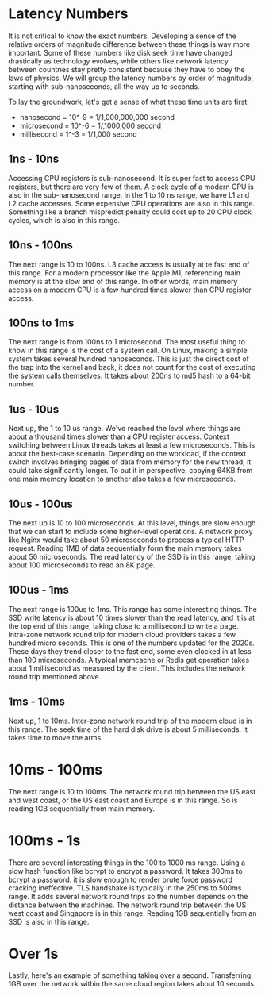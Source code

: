 # Latency Numbers
It is not critical to know the exact numbers. Developing a sense of the relative orders of magnitude difference between these things is way more important. Some of these numbers like disk seek time have changed drastically as technology evolves, while others like network latency between countries stay pretty consistent because they have to obey the laws of physics. We will group the latency numbers by order of magnitude, starting with sub-nanoseconds, all the way up to seconds. 

To lay the groundwork, let's get a sense of what these time units are first. 
* nanosecond = 10^-9 = 1/1,000,000,000 second
* microsecond = 10^-6 = 1/,1000,000 second
* millisecond = 1^-3 = 1/1,000 second

## 1ns - 10ns
Accessing CPU registers is sub-nanosecond. It is super fast to access CPU registers, but there are very few of them. A clock cycle of a modern CPU is also in the sub-nanosecond range. In the 1 to 10 ns range, we have L1 and L2 cache accesses. Some expensive CPU operations are also in this range. Something like a branch mispredict penalty could cost up to 20 CPU clock cycles, which is also in this range.

## 10ns - 100ns
The next range is 10 to 100ns. L3 cache access is usually at te fast end of this range. For a modern processor like the Apple M1, referencing main memory is at the slow end of this range. In other words, main memory access on a modern CPU is a few hundred times slower than CPU register access. 

## 100ns to 1ms
The next range is from 100ns to 1 microsecond. The most useful thing to know in this range is the cost of a system call. On Linux, making a simple system takes several hundred nanoseconds. This is just the direct cost of the trap into the kernel and back, it does not count for the cost of executing the system calls themselves. It takes about 200ns to md5 hash to a 64-bit number.

## 1us - 10us
Next up, the 1 to 10 us range. We've reached the level where things are about a thousand times slower than a CPU register access. Context switching between Linux threads takes at least a few microseconds. This is about the best-case scenario. Depending on the workload, if the context switch involves bringing pages of data from memory for the new thread, it could take significantly longer. To put it in perspective, copying 64KB from one main memory location to another also takes a few microseconds. 

## 10us - 100us
The next up is 10 to 100 microseconds. At this level, things are slow enough that we can start to include some higher-level operations. A network proxy like Nginx would take about 50 microseconds to process a typical HTTP request. Reading 1MB of data sequentially form the main memory takes about 50 microseconds. The read latency of the SSD is in this range, taking about 100 microseconds to read an 8K page. 

## 100us - 1ms
The next range is 100us to 1ms. This range has some interesting things. The SSD write latency is about 10 times slower than the read latency, and it is at the top end of this range, taking close to a millisecond to write a page. Intra-zone network round trip for modern cloud providers takes a few hundred micro seconds. This is one of the numbers updated for the 2020s. These days they trend closer to the fast end, some even clocked in at less than 100 microseconds. A typical memcache or Redis get operation takes about 1 millisecond as measured by the client. This includes the network round trip mentioned above. 

## 1ms - 10ms
Next up, 1 to 10ms. Inter-zone network round trip of the modern cloud is in this range. The seek time of the hard disk drive is about 5 milliseconds. It takes time to move the arms. 

# 10ms - 100ms
The next range is 10 to 100ms. The network round trip between the US east and west coast, or the US east coast and Europe is in this range. So is reading 1GB sequentially from main memory. 

# 100ms - 1s
There are several interesting things in the 100 to 1000 ms range. Using a slow hash function like bcrypt to encrypt a password. It takes 300ms to bcrypt a password. it is slow enough to render brute force password cracking ineffective. TLS handshake is typically in the 250ms to 500ms range. It adds several network round trips so the number depends on the distance between the machines. The network round trip between the US west coast and Singapore is in this range. Reading 1GB sequentially from an SSD is also in this range. 

# Over 1s
Lastly, here's an example of something taking over a second. Transferring 1GB over the network within the same cloud region takes about 10 seconds. 
